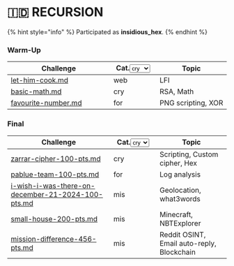 # 🇮🇩 RECURSION

{% hint style="info" %}
Participated as **insidious\_hex**.
{% endhint %}

### Warm-Up

<table><thead><tr><th width="220">Challenge</th><th width="90">Cat.<select><option value="GzhikGqJjTvn" label="cry" color="blue"></option><option value="L50l6mOJHQf8" label="web" color="blue"></option><option value="5Xc9OtiMYwBY" label="for" color="blue"></option></select></th><th>Topic</th></tr></thead><tbody><tr><td><a data-mention href="let-him-cook.md">let-him-cook.md</a></td><td><span data-option="L50l6mOJHQf8">web</span></td><td>LFI</td></tr><tr><td><a data-mention href="basic-math.md">basic-math.md</a></td><td><span data-option="GzhikGqJjTvn">cry</span></td><td>RSA, Math</td></tr><tr><td><a data-mention href="favourite-number.md">favourite-number.md</a></td><td><span data-option="5Xc9OtiMYwBY">for</span></td><td>PNG scripting, XOR</td></tr></tbody></table>

### Final

<table><thead><tr><th width="220">Challenge</th><th width="90">Cat.<select><option value="P9Wo16CBj9ew" label="cry" color="blue"></option><option value="m98jtWLFsEKv" label="for" color="blue"></option><option value="VYruUDCjNWqM" label="mis" color="blue"></option></select></th><th>Topic</th></tr></thead><tbody><tr><td><a data-mention href="zarrar-cipher-100-pts.md">zarrar-cipher-100-pts.md</a></td><td><span data-option="P9Wo16CBj9ew">cry</span></td><td>Scripting, Custom cipher, Hex</td></tr><tr><td><a data-mention href="pablue-team-100-pts.md">pablue-team-100-pts.md</a></td><td><span data-option="m98jtWLFsEKv">for</span></td><td>Log analysis</td></tr><tr><td><a data-mention href="i-wish-i-was-there-on-december-21-2024-100-pts.md">i-wish-i-was-there-on-december-21-2024-100-pts.md</a></td><td><span data-option="VYruUDCjNWqM">mis</span></td><td>Geolocation, what3words</td></tr><tr><td><a data-mention href="small-house-200-pts.md">small-house-200-pts.md</a></td><td><span data-option="VYruUDCjNWqM">mis</span></td><td>Minecraft, NBTExplorer</td></tr><tr><td><a data-mention href="mission-difference-456-pts.md">mission-difference-456-pts.md</a></td><td><span data-option="VYruUDCjNWqM">mis</span></td><td>Reddit OSINT, Email auto-reply, Blockchain</td></tr></tbody></table>
